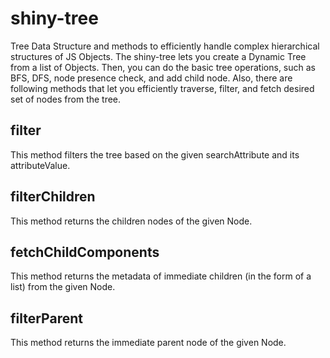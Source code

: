 # shiny-tree
Tree Data Structure and methods to efficiently handle complex hierarchical structures of JS Objects.
The shiny-tree lets you create a Dynamic Tree from a list of Objects. Then, you can do the basic tree operations, such as BFS, DFS, node presence check, and add child node.
Also, there are following methods that let you efficiently traverse, filter, and fetch desired set of nodes from the tree.

<h2>filter</h2>

This method filters the tree based on the given searchAttribute and its attributeValue.

<h2>filterChildren</h2>

This method returns the children nodes of the given Node.

<h2>fetchChildComponents</h2>

This method returns the metadata of immediate children (in the form of a list) from the given Node.

<h2>filterParent</h2>

This method returns the immediate parent node of the given Node.

